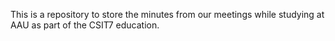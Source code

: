 This is a repository to store the minutes from our meetings while studying at AAU as part of the CSIT7 education.
